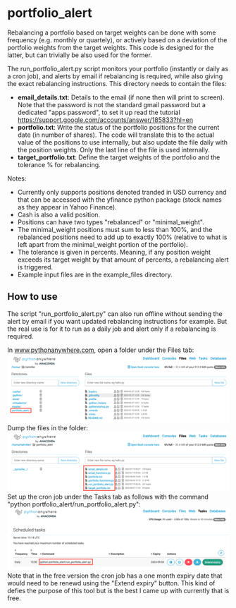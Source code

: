 # portfolio_alert

Rebalancing a portfolio based on target weights can be done with some frequency (e.g. monthly or quartely), or actively based on a deviation of the portfolio weights from the target weights. This code is designed for the latter, but can trivially be also used for the former.  

The run_portfolio_alert.py script monitors your portfolio (instantly or daily as a cron job), and alerts by email if rebalancing is required, while also giving the exact rebalancing instructions.
This directory needs to contain the files:
- **email_details.txt**: Details to the email (if none then will print to screen). Note that the password is not the standard gmail password but a dedicated "apps password", to set it up read the
    tutorial https://support.google.com/accounts/answer/185833?hl=en
- **portfolio.txt**: Write the status of the portfolio positions for the current date (in number of shares). The code will translate this to the actual value of the positions to use internally, but also update the file daily with the position weights. Only the last line of the file is used internally.
- **target_portfolio.txt**: Define the target weights of the portfolio and the tolerance % for rebalancing.

Notes:

- Currently only supports positions denoted tranded in USD currency and that can be accessed with the yfinance python package (stock names as they appear in Yahoo Finance).
- Cash is also a valid position.
- Positions can have two types "rebalanced" or "minimal_weight". 
- The minimal_weight positions must sum to less than 100%, and the rebalanced positions need to add up to exactly 100% (relative to what is left apart from the minimal_weight portion of the portfolio).
- The tolerance is given in percents. Meaning, if any position weight exceeds its target weight by that amount of percents, a rebalancing alert is triggered.
- Example input files are in the example_files directory.

## How to use

The script "run_portfolio_alert.py" can also run offline without sending the alert by email if you want updated rebalancing instructions for example. But the real use is for it to run as a daily job and alert only if a rebalancing is required.

In www.pythonanywhere.com, open a folder under the Files tab:
![pythonanywhere_open_folder](screenshots/pythonanywhere_open_folder.png)
Dump the files in the folder:
![pythonanywhere_files](screenshots/pythonanywhere_files.png)
Set up the cron job under the Tasks tab as follows with the command "python portfolio_alert/run_portfolio_alert.py":
![pythonanywhere_task](screenshots/pythonanywhere_task.png)
Note that in the free version the cron job has a one month expiry date that would need to be renewd using the "Extend expiry" button. This kind of defies the purpose of this tool but is the best I came up with currently that is free.

